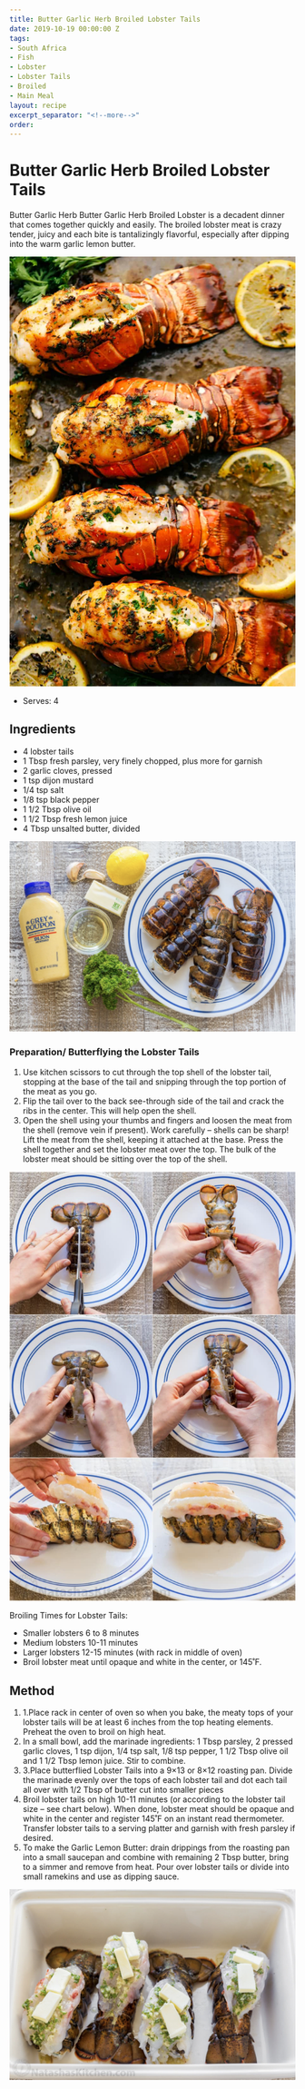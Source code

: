 ```yaml
---
title: Butter Garlic Herb Broiled Lobster Tails
date: 2019-10-19 00:00:00 Z
tags:
- South Africa
- Fish
- Lobster
- Lobster Tails
- Broiled
- Main Meal
layout: recipe
excerpt_separator: "<!--more-->"
order:
---
```


# Butter Garlic Herb Broiled Lobster Tails

Butter Garlic Herb Butter Garlic Herb Broiled Lobster is a decadent dinner that comes together quickly and easily. The broiled lobster meat is crazy tender, juicy and each bite is tantalizingly flavorful, especially after dipping into the warm garlic lemon butter.


<!--more-->

[![Lobster Tails](/_uploads/recipe1.jpg)](/_uploads/recipe1.jpg)

- Serves: 4


## Ingredients

- 4 lobster tails
- 1 Tbsp fresh parsley, very finely chopped, plus more for garnish
- 2 garlic cloves, pressed
- 1 tsp dijon mustard
- 1/4 tsp salt
- 1/8 tsp black pepper
- 1 1/2 Tbsp olive oil
- 1 1/2 Tbsp fresh lemon juice
- 4 Tbsp unsalted butter, divided

[![ingredients](/_uploads/ingredients.png)](/_uploads/ingredients.png)

### Preparation/ Butterflying the Lobster Tails
1. Use kitchen scissors to cut through the top shell of the lobster tail, stopping at the base of the tail and snipping through the top portion of the meat as you go.
2. Flip the tail over to the back see-through side of the tail and crack the ribs in the center. This will help open the shell.
3. Open the shell using your thumbs and fingers and loosen the meat from the shell (remove vein if present). Work carefully – shells can be sharp! Lift the meat from the shell, keeping it attached at the base. Press the shell together and set the lobster meat over the top. The bulk of the lobster meat should be sitting over the top of the shell.

[![Butterflying Lobster Tails](/_uploads/butterflying-lobster-tails.png)](/_uploads/butterflying-lobster-tails.png)

Broiling Times for Lobster Tails:
- Smaller lobsters 6 to 8 minutes
- Medium lobsters 10-11 minutes
- Larger lobsters 12-15 minutes (with rack in middle of oven)
- Broil lobster meat until opaque and white in the center, or 145˚F.

## Method

1. 1.Place rack in center of oven so when you bake, the meaty tops of your lobster tails will be at least 6 inches from the top heating elements. Preheat the oven to broil on high heat.
2. In a small bowl, add the marinade ingredients: 1 Tbsp parsley, 2 pressed garlic cloves, 1 tsp dijon, 1/4 tsp salt, 1/8 tsp pepper, 1 1/2 Tbsp olive oil and 1 1/2 Tbsp lemon juice. Stir to combine.
3. 3.Place butterflied Lobster Tails into a 9×13 or 8×12 roasting pan. Divide the marinade evenly over the tops of each lobster tail and dot each tail all over with 1/2 Tbsp of butter cut into smaller pieces
4. Broil lobster tails on high 10-11 minutes (or according to the lobster tail size – see chart below). When done, lobster meat should be opaque and white in the center and register 145˚F on an instant read thermometer. Transfer lobster tails to a serving platter and garnish with fresh parsley if desired.
5. To make the Garlic Lemon Butter: drain drippings from the roasting pan into a small saucepan and combine with remaining 2 Tbsp butter, bring to a simmer and remove from heat. Pour over lobster tails or divide into small ramekins and use as dipping sauce.

[![garlicbutter](/_uploads/garlicbutter.png)](/_uploads/garlicbutter.png)

